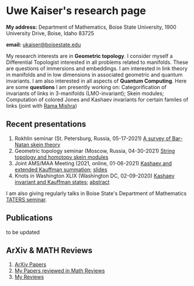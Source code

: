 # Uwe Kaiser's research page

**My address:** Department of Mathematics, Boise State University, 1900 University Drive, Boise, Idaho 83725

**email:** ukaiser@boisestate.edu

My research interests are in **Geometric topology**. I consider myself a Differential Topologist interested in all problems related to manifolds. These are questions of immersions and embeddings. I am interested in link theory in manifolds and in low dimensions in associated geometric and quantum invariants. I am also interested in all aspects of **Quantum Computing**. Here are some **questions** I am presently working on: Categorification of invariants of links in 3-manifolds (LMO-invariant); Skein modules; Computation of colored Jones and Kashaev invariants for certain familes of links (joint with [Rama Mishra](https://ramamishrasite.wordpress.com/))

## Recent presentations

1. Rokhlin seminar (St. Petersburg, Russia, 05-17-2021) [A survey of Bar-Natan skein theory](https://drive.google.com/file/d/18StDlbNuTrOg1DyzrLaZobfdMbzG5Atd/view?usp=sharing)
2. Geometric topology seminar (Moscow, Russia, 04-30-2021) [String topology and homotopy skein modules](https://www.youtube.com/watch?v=HDbbVX3TomE)
3. Joint AMS/MAA Meeting (2021, online, 01-06-2021) [Kashaev and extended Kauffman summation](https://www.jointmathematicsmeetings.org//meetings/national/jmm2021/2247_program_ss26.html); [slides](https://drive.google.com/file/d/1CS36RbDtY9m2nw4DXw8tBoesvfC84UwJ/view?usp=sharing)
4. Knots in Washington XLIX (Washington DC, 02-09-2020) [Kashaev invariant and Kauffman states](https://home.gwu.edu/~przytyck/knots/KnotsInWashington-XLIX.html); [abstract](https://home.gwu.edu/~przytyck/knots/KiW-XLIX_Abstracts.html#abstract4)

I am also giving regularly talks in Boise State's Department of Mathematics [TATERS seminar](https://sites.google.com/boisestate.edu/taters/archives).

## Publications

to be updated

## ArXiv & MATH Reviews

1. [ArXiv Papers](https://arxiv.org/search/math?searchtype=author&query=Kaiser%2C+U)
2. [My Papers reviewed in Math Reviews](https://mathscinet-ams-org.libproxy.boisestate.edu/mathscinet/search/publications.html?pg4=AUCN&s4=Kaiser%2C+Uwe&co4=AND&pg5=TI&s5=&co5=AND&pg6=PC&s6=&co6=AND&pg7=ALLF&s7=&co7=AND&dr=all&yrop=eq&arg3=&yearRangeFirst=&yearRangeSecond=&pg8=ET&s8=All&review_format=html&Submit=Search) 
3. [My Reviews](https://mathscinet-ams-org.libproxy.boisestate.edu/mathscinet/search/publications.html?pg1=RVRI&s1=256631&pg3=authreviews) 

